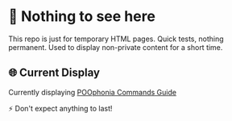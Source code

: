 # 🚫 Nothing to see here

This repo is just for temporary HTML pages. Quick tests, nothing permanent. Used to display non-private content for a short time.

## 🌐 Current Display
Currently displaying [POOphonia Commands Guide](https://vic-nas.github.io/html/)

⚡ Don't expect anything to last!
